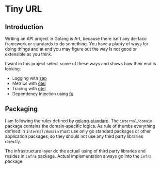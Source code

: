 <h1 algin="center"> Tiny URL </h1>

## Introduction

Writing an API project in Golang is Art, because there isn't any de-faco framework or standards to do something.
You have a planty of ways for doing things and at end you may figure out the way is not good or extensible as you think.

I want in this project select some of these ways and shows how their end is looking:

- Logging with [zap](https://github.com/uber-go/zap)
- Metrics with [otel](https://github.com/open-telemetry/opentelemetry-go)
- Tracing with [otel](https://github.com/open-telemetry/opentelemetry-go)
- Dependency Injection using [fx](https://github.com/uber-go/fx)

## Packaging

I am following the rules defined by [golang-standard](https://github.com/golang-standards/project-layout).
The `internal/domain` package contains the domain-specific logics. As rule of thumbs everything defined in
`internal/domain` must use only go standard packages or other application packages, so they should not use any third party
libraries directly.

The infrastructure layer do the actuall using of third party libraries and resides in `infra` package.
Actual implementation always go into the `infra` package.
